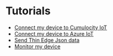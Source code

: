 # Tutorials

- [Connect my device to Cumulocity IoT](./connect-c8y.md)
- [Connect my device to Azure IoT](./connect-azure.md)
- [Send Thin Edge Json data](./send-thin-edge-data.md)
- [Monitor my device](./device-monitoring.md)
